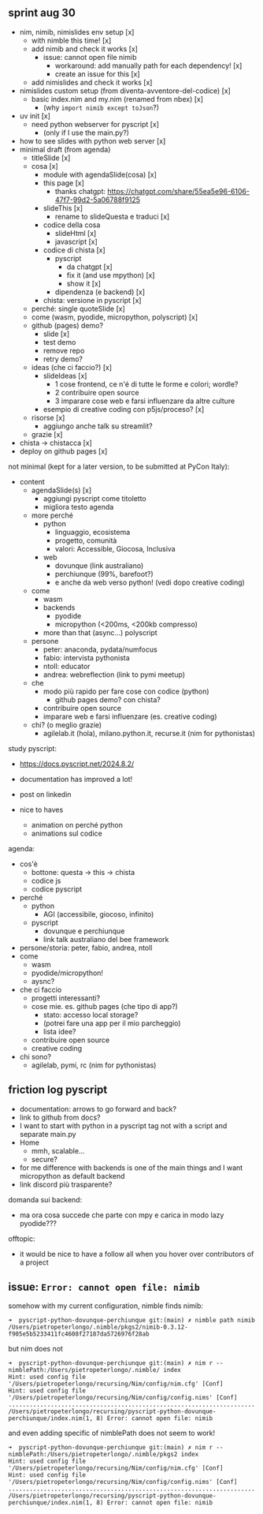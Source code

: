 ## sprint aug 30

- nim, nimib, nimislides env setup [x]
  - with nimble this time! [x]
  - add nimib and check it works [x]
    - issue: cannot open file nimib
      - workaround: add manually path for each dependency! [x]
      - create an issue for this [x]
  - add nimislides and check it works [x]
- nimislides custom setup (from diventa-avventore-del-codice) [x]
    - basic index.nim and my.nim (renamed from nbex) [x]
        - (why `import nimib except toJson`?)
- uv init [x]
    - need python webserver for pyscript [x]
        - (only if I use the main.py?)
- how to see slides with python web server [x]
- minimal draft (from agenda)
    - titleSlide [x]
    - cosa [x]
      - module with agendaSlide(cosa) [x]
      - this page [x]
        - thanks chatgpt: https://chatgpt.com/share/55ea5e96-6106-47f7-99d2-5a06788f9125
      - slideThis [x]
        - rename to slideQuesta e traduci [x]
      - codice della cosa
        - slideHtml [x]
        - javascript [x]
      - codice di chista [x]
        - pyscript
          - da chatgpt [x]
          - fix it (and use mpython) [x]
          - show it [x]
        - dipendenza (e backend) [x]
      - chista: versione in pyscript [x]
    - perché: single quoteSlide [x]
    - come (wasm, pyodide, micropython, polyscript) [x]
    - github (pages) demo?
      - slide [x]
      - test demo
      - remove repo
      - retry demo?
    - ideas (che ci faccio?) [x]
      - slideIdeas [x]
        - 1 cose frontend, ce n'é di tutte le forme e colori; wordle?
        - 2 contribuire open source
        - 3 imparare cose web e farsi influenzare da altre culture
      - esempio di creative coding con p5js/proceso? [x]
    - risorse [x]
      - aggiungo anche talk su streamlit?
    - grazie [x]
- chista -> chistacca [x]
- deploy on github pages [x]

not minimal (kept for a later version, to be submitted at PyCon Italy):
- content
    - agendaSlide(s) [x]
        - aggiungi pyscript come titoletto
        - migliora testo agenda
    - more perché
        - python
            - linguaggio, ecosistema
            - progetto, comunità
            - valori: Accessible, Giocosa, Inclusiva
        - web
            - dovunque (link australiano)
            - perchiunque (99%, barefoot?)
            - e anche da web verso python! (vedi dopo creative coding)
    - come
      - wasm
      - backends
        - pyodide
        - micropython (<200ms, <200kb compresso)
      - more than that (async...) polyscript
    - persone
        - peter: anaconda, pydata/numfocus
        - fabio: intervista pythonista
        - ntoll: educator
        - andrea: webreflection (link to pymi meetup)
    - che
      - modo più rapido per fare cose con codice (python)
        - github pages demo? con chista?
      - contribuire open source
      - imparare web e farsi influenzare (es. creative coding)
    - chi? (o meglio grazie)
    	- agilelab.it (hola), milano.python.it, recurse.it (nim for pythonistas)

study pyscript:
- https://docs.pyscript.net/2024.8.2/
- documentation has improved a lot!

- post on linkedin
- nice to haves
    - animation on perché python
    - animations sul codice

agenda:
- cos'è
	- bottone: questa -> this -> chista
	- codice js
	- codice pyscript
- perché
	- python
		- AGI (accessibile, giocoso, infinito)
	- pyscript
		- dovunque e perchiunque
		- link talk australiano del bee framework
- persone/storia: peter, fabio, andrea, ntoll
- come
	- wasm
	- pyodide/micropython!
	- aysnc?
- che ci faccio
	- progetti interessanti?
	- cose mie. es. github pages (che tipo di app?)
		- stato: accesso local storage?
		- (potrei fare una app per il mio parcheggio)
		- lista idee?
	- contribuire open source
	- creative coding
- chi sono?
	- agilelab, pymi, rc (nim for pythonistas)

## friction log pyscript

- documentation: arrows to go forward and back?
- link to github from docs?
- I want to start with python in a pyscript tag not with a script and separate main.py
- Home
    - mmh, scalable...
    - secure?
- for me difference with backends is one of the main things and I want micropython as default backend
- link discord più trasparente?

domanda sui backend:
- ma ora cosa succede che parte con mpy e carica in modo lazy pyodide???

offtopic:
- it would be nice to have a follow all when you hover over contributors of a project



## issue: `Error: cannot open file: nimib`

somehow with my current configuration, nimble finds nimib:

    ➜  pyscript-python-dovunque-perchiunque git:(main) ✗ nimble path nimib
    /Users/pietropeterlongo/.nimble/pkgs2/nimib-0.3.12-f905e5b5233411fc4608f27187da5726976f28ab

but nim does not

    ➜  pyscript-python-dovunque-perchiunque git:(main) ✗ nim r --nimblePath:/Users/pietropeterlongo/.nimble/ index      
    Hint: used config file '/Users/pietropeterlongo/recursing/Nim/config/nim.cfg' [Conf]
    Hint: used config file '/Users/pietropeterlongo/recursing/Nim/config/config.nims' [Conf]
    ......................................................................
    /Users/pietropeterlongo/recursing/pyscript-python-dovunque-perchiunque/index.nim(1, 8) Error: cannot open file: nimib

and even adding specific of nimblePath does not seem to work!

    ➜  pyscript-python-dovunque-perchiunque git:(main) ✗ nim r --nimblePath:/Users/pietropeterlongo/.nimble/pkgs2 index
    Hint: used config file '/Users/pietropeterlongo/recursing/Nim/config/nim.cfg' [Conf]
    Hint: used config file '/Users/pietropeterlongo/recursing/Nim/config/config.nims' [Conf]
    ......................................................................
    /Users/pietropeterlongo/recursing/pyscript-python-dovunque-perchiunque/index.nim(1, 8) Error: cannot open file: nimib
